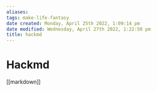 ```yaml
---
aliases: 
tags: make-life-fantasy 
date created: Monday, April 25th 2022, 1:09:14 pm
date modified: Wednesday, April 27th 2022, 1:22:50 pm
title: hackmd
---
```


# Hackmd
[[markdown]]
